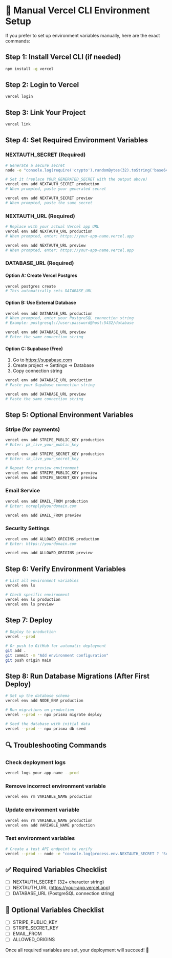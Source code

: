 # 🔧 Manual Vercel CLI Environment Setup

If you prefer to set up environment variables manually, here are the exact commands:

## Step 1: Install Vercel CLI (if needed)
```bash
npm install -g vercel
```

## Step 2: Login to Vercel
```bash
vercel login
```

## Step 3: Link Your Project
```bash
vercel link
```

## Step 4: Set Required Environment Variables

### NEXTAUTH_SECRET (Required)
```bash
# Generate a secure secret
node -e "console.log(require('crypto').randomBytes(32).toString('base64'))"

# Set it (replace YOUR_GENERATED_SECRET with the output above)
vercel env add NEXTAUTH_SECRET production
# When prompted, paste your generated secret

vercel env add NEXTAUTH_SECRET preview
# When prompted, paste the same secret
```

### NEXTAUTH_URL (Required)
```bash
# Replace with your actual Vercel app URL
vercel env add NEXTAUTH_URL production
# When prompted, enter: https://your-app-name.vercel.app

vercel env add NEXTAUTH_URL preview
# When prompted, enter: https://your-app-name.vercel.app
```

### DATABASE_URL (Required)

#### Option A: Create Vercel Postgres
```bash
vercel postgres create
# This automatically sets DATABASE_URL
```

#### Option B: Use External Database
```bash
vercel env add DATABASE_URL production
# When prompted, enter your PostgreSQL connection string
# Example: postgresql://user:password@host:5432/database

vercel env add DATABASE_URL preview
# Enter the same connection string
```

#### Option C: Supabase (Free)
1. Go to https://supabase.com
2. Create project → Settings → Database
3. Copy connection string
```bash
vercel env add DATABASE_URL production
# Paste your Supabase connection string

vercel env add DATABASE_URL preview
# Paste the same connection string
```

## Step 5: Optional Environment Variables

### Stripe (for payments)
```bash
vercel env add STRIPE_PUBLIC_KEY production
# Enter: pk_live_your_public_key

vercel env add STRIPE_SECRET_KEY production
# Enter: sk_live_your_secret_key

# Repeat for preview environment
vercel env add STRIPE_PUBLIC_KEY preview
vercel env add STRIPE_SECRET_KEY preview
```

### Email Service
```bash
vercel env add EMAIL_FROM production
# Enter: noreply@yourdomain.com

vercel env add EMAIL_FROM preview
```

### Security Settings
```bash
vercel env add ALLOWED_ORIGINS production
# Enter: https://yourdomain.com

vercel env add ALLOWED_ORIGINS preview
```

## Step 6: Verify Environment Variables
```bash
# List all environment variables
vercel env ls

# Check specific environment
vercel env ls production
vercel env ls preview
```

## Step 7: Deploy
```bash
# Deploy to production
vercel --prod

# Or push to GitHub for automatic deployment
git add .
git commit -m "Add environment configuration"
git push origin main
```

## Step 8: Run Database Migrations (After First Deploy)
```bash
# Set up the database schema
vercel env add NODE_ENV production

# Run migrations on production
vercel --prod -- npx prisma migrate deploy

# Seed the database with initial data
vercel --prod -- npx prisma db seed
```

## 🔍 Troubleshooting Commands

### Check deployment logs
```bash
vercel logs your-app-name --prod
```

### Remove incorrect environment variable
```bash
vercel env rm VARIABLE_NAME production
```

### Update environment variable
```bash
vercel env rm VARIABLE_NAME production
vercel env add VARIABLE_NAME production
```

### Test environment variables
```bash
# Create a test API endpoint to verify
vercel --prod -- node -e "console.log(process.env.NEXTAUTH_SECRET ? 'Secret set' : 'Secret missing')"
```

## ✅ Required Variables Checklist
- [ ] NEXTAUTH_SECRET (32+ character string)
- [ ] NEXTAUTH_URL (https://your-app.vercel.app)
- [ ] DATABASE_URL (PostgreSQL connection string)

## 🚀 Optional Variables Checklist
- [ ] STRIPE_PUBLIC_KEY
- [ ] STRIPE_SECRET_KEY
- [ ] EMAIL_FROM
- [ ] ALLOWED_ORIGINS

Once all required variables are set, your deployment will succeed! 🎉
